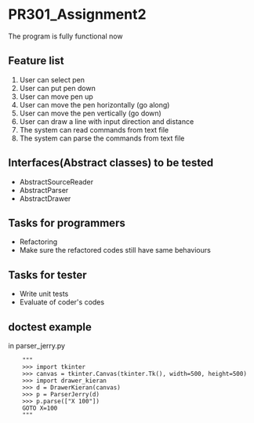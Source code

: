 # PR301_Assignment2
The program is fully functional now

## Feature list
1. User can select pen
2. User can put pen down
3. User can move pen up
4. User can move the pen horizontally (go along)
5. User can move the pen vertically (go down)
6. User can draw a line with input direction and distance
7. The system can read commands from text file
8. The system can parse the commands from text file

## Interfaces(Abstract classes) to be tested
* AbstractSourceReader
* AbstractParser
* AbstractDrawer

## Tasks for programmers
- Refactoring
- Make sure the refactored codes still have same behaviours

## Tasks for tester
- Write unit tests
- Evaluate of coder's codes

## doctest example
in parser_jerry.py

        """
        >>> import tkinter
        >>> canvas = tkinter.Canvas(tkinter.Tk(), width=500, height=500)
        >>> import drawer_kieran
        >>> d = DrawerKieran(canvas)
        >>> p = ParserJerry(d)
        >>> p.parse(["X 100"])
        GOTO X=100
        """